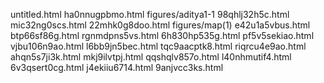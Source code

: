 untitled.html
ha0nnugpbmo.html
figures/aditya1-1
98qhlj32h5c.html
mic32ng0scs.html
22mhk0g8doo.html
figures/map(1)
e42u1a5vbus.html
btp66sf86g.html
rgnmdpns5vs.html
6h830hp535g.html
pf5v5sekiao.html
vjbu106n9ao.html
l6bb9jn5bec.html
tqc9aacptk8.html
riqrcu4e9ao.html
ahqn5s7ji3k.html
mkj9ilvtpj.html
qqshqlv857o.html
l40nhmutif4.html
6v3qsert0cg.html
j4ekiiu6714.html
9anjvcc3ks.html